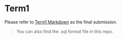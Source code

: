 # Term1

Please refer to [Term1 Markdown](https://github.com/tingchunyin/Term1/blob/main/term_1.md) as the final submission.
> You can also find the .sql format file in this repo.

